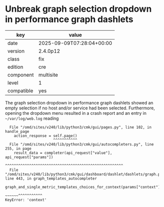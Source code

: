 [//]: # (werk v2)
# Unbreak graph selection dropdown in performance graph dashlets

key        | value
---------- | ---
date       | 2025-09-09T07:28:04+00:00
version    | 2.4.0p12
class      | fix
edition    | cre
component  | multisite
level      | 1
compatible | yes

The graph selection dropdown in performance graph dashlets showed an empty selection if no host and/or service had been selected.
Furthermore, opening the dropdown menu resulted in a crash report and an entry in `~/var/log/web.log` reading
```
  File "/omd/sites/v240/lib/python3/cmk/gui/pages.py", line 102, in handle_page
    action_response = self.page()
                      ^^^^^^^^^^^
  File "/omd/sites/v240/lib/python3/cmk/gui/autocompleters.py", line 255, in page
    result_data = completer(api_request["value"], api_request["params"])
                  ^^^^^^^^^^^^^^^^^^^^^^^^^^^^^^^^^^^^^^^^^^^^^^^^^^^^^^
  File "/omd/sites/v240/lib/python3/cmk/gui/dashboard/dashlet/dashlets/graph.py", line 443, in graph_templates_autocompleter
    graph_and_single_metric_templates_choices_for_context(params["context"])
                                                          ~~~~~~^^^^^^^^^^^
KeyError: 'context'
```
